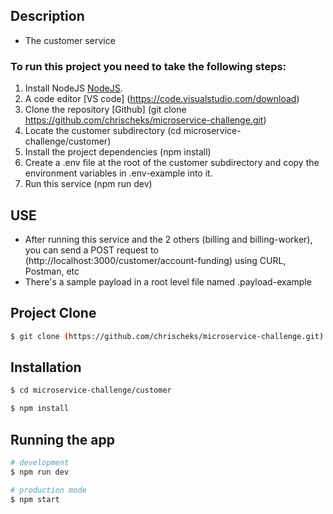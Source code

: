 ## Description

- The customer service

### To run this project you need to take the following steps:

1. Install NodeJS [NodeJS](https://nodejs.org/en/).
1. A code editor [VS code] (https://code.visualstudio.com/download)
1. Clone the repository [Github] (git clone https://github.com/chrischeks/microservice-challenge.git)
1. Locate the customer subdirectory (cd microservice-challenge/customer)
1. Install the project dependencies (npm install)
1. Create a .env file at the root of the customer subdirectory and copy the environment variables in .env-example into it.
1. Run this service (npm run dev)

## USE

- After running this service and the 2 others (billing and billing-worker), you can send a POST request to (http://localhost:3000/customer/account-funding) using CURL, Postman, etc
- There's a sample payload in a root level file named .payload-example

## Project Clone

```bash
$ git clone (https://github.com/chrischeks/microservice-challenge.git)

```

## Installation

```bash
$ cd microservice-challenge/customer

$ npm install
```

## Running the app

```bash
# development
$ npm run dev

# production mode
$ npm start
```
